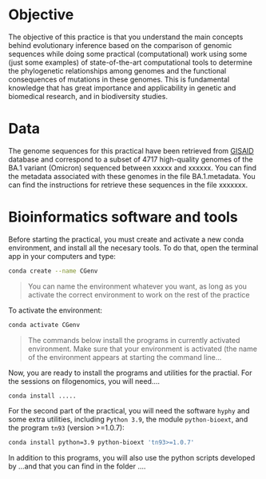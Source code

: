 # Objective

The objective of this practice is that you understand the main concepts behind evolutionary inference based on the comparison of genomic sequences while doing some practical (computational) work using some (just some examples) of state-of-the-art computational tools to determine the phylogenetic relationships among genomes and the functional consequences of mutations in these genomes. This is fundamental knowledge that has great importance and applicability in genetic and biomedical research, and in biodiversity studies.

# Data

The genome sequences for this practical have been retrieved from [GISAID](https://gisaid.org/) database and correspond to a subset of 4717 high-quality genomes of the BA.1
variant (Omicron) sequenced between xxxxx and xxxxxx. You can find the metadata associated with these genomes in the file BA.1.metadata. You can find the instructions for retrieve these sequences in the file xxxxxxx. 

# Bioinformatics software and tools

Before starting the practical, you must create and activate a new conda environment, and install all the necesary tools. To do that, open the terminal app in your computers
and type:

```bash
conda create --name CGenv
```
  > You can name the environment whatever you want, as long as you activate the correct environment to work on the rest of the practice
 
 To activate the environment:
 
```bash
conda activate CGenv
```
  > The commands below install the programs in currently activated environment. Make sure that your environment is activated (the name of the environment appears at starting the command line...

Now, you are ready to install the programs and utilities for the practial. For the sessions on filogenomics, you will need....

```bash
conda install .....
```
For the second part of the practical, you will need the software `hyphy` and some extra utilities, including `Python 3.9`, the module `python-bioext`, and the program `tn93` (version >=1.0.7):

```bash
conda install python=3.9 python-bioext 'tn93>=1.0.7'
```
In addition to this programs, you will also use the python scripts developed by ...and that you can find in the folder ....



